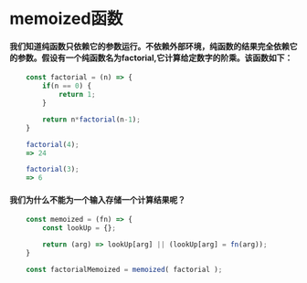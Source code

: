 <h1>memoized函数</h1>

#### 我们知道纯函数只依赖它的参数运行。不依赖外部环境，纯函数的结果完全依赖它的参数。假设有一个纯函数名为factorial,它计算给定数字的阶乘。该函数如下：

```js
    const factorial = (n) => {
        if(n == 0) {
            return 1;
        }

        return n*factorial(n-1);
    }

    factorial(4); 
    => 24

    factorial(3);
    => 6
```
#### 我们为什么不能为一个输入存储一个计算结果呢？

```js
    const memoized = (fn) => {
        const lookUp = {};

        return (arg) => lookUp[arg] || (lookUp[arg] = fn(arg));
    }

    const factorialMemoized = memoized( factorial );
```